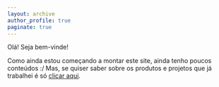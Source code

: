 ```yaml
---
layout: archive
author_profile: true
paginate: true
---
```

Olá! Seja bem-vinde!

Como ainda estou começando a montar este site, ainda tenho poucos conteúdos :/ Mas, se quiser saber sobre os produtos e projetos que já trabalhei é só [clicar aqui](https://zepaulo.com.br/sobre/).